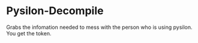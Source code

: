 # Pysilon-Decompile
Grabs the infomation needed to mess with the person who is using pysilon. You get the token.
